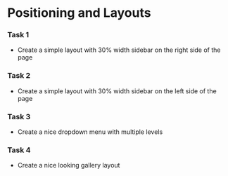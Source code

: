 # Positioning and Layouts

### Task 1

* Create a simple layout with 30% width sidebar on the right side of the page

### Task 2

* Create a simple layout with 30% width sidebar on the left side of the page

### Task 3

* Create a nice dropdown menu with multiple levels

### Task 4

* Create a nice looking gallery layout
